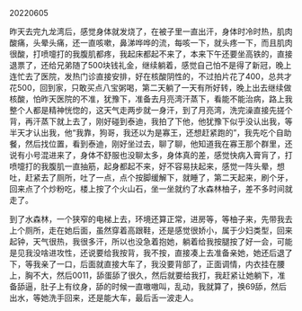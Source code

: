 20220605

昨天去完九龙湾后，感觉身体就发烧了，在被子里一直出汗，身体时冷时热，肌肉酸痛，头晕头痛，还一直咳嗽，鼻涕哗哗的流，每咳一下，就头疼一下，而且肌肉很酸，打喷嚏打的我腹肌都疼，我起床都起不来了，本来下午还要坐高铁的，直接退票了，还给兄弟随了500块钱礼金，继续躺着，感觉自己怕不是得了新冠，晚上连忙去了医院，发热门诊直接安排，好在核酸阴性的，不过拍片花了400，总共才花500，回到家，只敢买点八宝粥喝，第二天躺了一天有所好转，晚上出去继续做核酸，怕昨天医院的不准，犹豫下，准备去月亮湾汗蒸下，看能不能治病，路上我整个人都是精神恍惚的，这天气走两步就一身汗，到了月亮湾，洗完澡直接先搓个背，再汗蒸下就上去了，刚好碰到泰迪，我拍了下他，他犹豫下似乎没认出我，等半天才认出我，他“我靠，狗哥，我还以为是寡王，还想赶紧跑的”，我先吃个自助餐，然后找位置，看到泰迪，刚好坐过去，聊了聊，他知道我在寡王那个群里，还说有小号混进来了，身体不舒服也没聊太多，身体真的差，感觉快病入膏肓了，打喷嚏打的我腹肌一直抽筋，起身都起不来，好不容易扶起来，感觉一阵头晕，想吐，赶紧去了厕所，吐了一点，点个按脚缓解下，就睡了，第二天起来，刷个牙，回来点了个炒粉吃，楼上按了个火山石，坐一坐就约了水森林柚子，差不多时间就走了。

到了水森林，一个狭窄的电梯上去，环境还算正常，进房等，等柚子来，先带我去上个厕所，走在她后面，虽然穿着高跟鞋，还是感觉很娇小，属于少妇类型，回来起钟，天气很热，我很多汗，所以也没急着抱她，躺着给我按腿按了好一会，可能是见我没啥进攻性，还说要给我按背，我不按，直接凑上去准备亲她，她还后退了下，等我亲了一口，后面就直接大车了，我没要背部了，正面调情，内衣挂在腰上，胸不大，然后0011，舔蛋舔了很久，然后就要给我打，我赶紧让她躺下，准备舔逼，肚子上有纹身，舔的时候一直嗷嗷叫，乱动，我就算了，换69舔，然后出水，等她洗手回来，还是能大车，最后舌一波走人。

